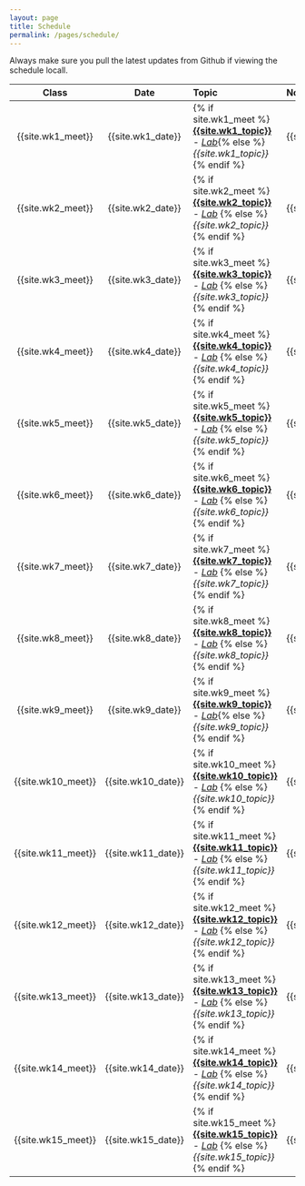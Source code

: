 ```yaml
---
layout: page
title: Schedule
permalink: /pages/schedule/
---
```


Always make sure you pull the latest updates from Github if viewing the schedule locall.


| 	**Class**	 | 	**Date**	 | 	**Topic**	 | **Notes**|
|:-----------:|:----------:|:-----------------------|:-----------------------|
| 	{{site.wk1_meet}}	 | 	{{site.wk1_date}}	 |  {% if site.wk1_meet %}	[**{{site.wk1_topic}}**]({{site.baseurl}}/classes/class{{site.wk1_meet}}/)   -  [*Lab*]({{site.baseurl}}/classes/class{{site.wk1_meet}}lab/){% else %}*{{site.wk1_topic}}* {% endif %}	 | {{site.wk1_notes}}
| 	{{site.wk2_meet}}	 | 	{{site.wk2_date}}		 | 	{% if site.wk2_meet %}	[**{{site.wk2_topic}}**]({{site.baseurl}}/classes/class{{site.wk2_meet}}/)   -  [*Lab*]({{site.baseurl}}/classes/class{{site.wk2_meet}}lab/) {% else %}*{{site.wk2_topic}}* {% endif %}	 | {{site.wk2_notes}}
| 	{{site.wk3_meet}}	 | 	{{site.wk3_date}}		 | 	{% if site.wk3_meet %}	[**{{site.wk3_topic}}**]({{site.baseurl}}/classes/class{{site.wk3_meet}}/)   -  [*Lab*]({{site.baseurl}}/classes/class{{site.wk3_meet}}lab/) {% else %}*{{site.wk3_topic}}* {% endif %}	 | {{site.wk3_notes}}
| 	{{site.wk4_meet}}	 | 	{{site.wk4_date}}		 | 	{% if site.wk4_meet %}	[**{{site.wk4_topic}}**]({{site.baseurl}}/classes/class{{site.wk4_meet}}/)   -  [*Lab*]({{site.baseurl}}/classes/class{{site.wk4_meet}}lab/) {% else %}*{{site.wk4_topic}}* {% endif %}	 | {{site.wk4_notes}}
| 	{{site.wk5_meet}}	 | 	{{site.wk5_date}}		 |  {% if site.wk5_meet %}	[**{{site.wk5_topic}}**]({{site.baseurl}}/classes/class{{site.wk5_meet}}/)   -  [*Lab*]({{site.baseurl}}/classes/class{{site.wk5_meet}}lab/) {% else %}*{{site.wk5_topic}}* {% endif %}	 | {{site.wk5_notes}}
| 	{{site.wk6_meet}}	 | 	{{site.wk6_date}}		 | 	{% if site.wk6_meet %}	[**{{site.wk6_topic}}**]({{site.baseurl}}/classes/class{{site.wk6_meet}}/)   -  [*Lab*]({{site.baseurl}}/classes/class{{site.wk6_meet}}lab/) {% else %}*{{site.wk6_topic}}* {% endif %}	 | {{site.wk6_notes}}
| 	{{site.wk7_meet}}	 | 	{{site.wk7_date}}		 | 	{% if site.wk7_meet %}	[**{{site.wk7_topic}}**]({{site.baseurl}}/classes/class{{site.wk7_meet}}/)   -  [*Lab*]({{site.baseurl}}/classes/class{{site.wk7_meet}}lab/) {% else %}*{{site.wk7_topic}}* {% endif %}	 | {{site.wk7_notes}}
| 	{{site.wk8_meet}}	 | 	{{site.wk8_date}}		 | 	{% if site.wk8_meet %}	[**{{site.wk8_topic}}**]({{site.baseurl}}/classes/class{{site.wk8_meet}}/)   -  [*Lab*]({{site.baseurl}}/classes/class{{site.wk8_meet}}lab/) {% else %}*{{site.wk8_topic}}* {% endif %}	 | {{site.wk8_notes}}
| 	{{site.wk9_meet}}		 | 	{{site.wk9_date}}		 | 	{% if site.wk9_meet %}	[**{{site.wk9_topic}}**]({{site.baseurl}}/classes/class{{site.wk9_meet}}/)    -  [*Lab*]({{site.baseurl}}/classes/class{{site.wk9_meet}}lab/){% else %}*{{site.wk9_topic}}* {% endif %}	 | {{site.wk9_notes}}
| 	{{site.wk10_meet}}		 | 	{{site.wk10_date}}		 | 	{% if site.wk10_meet %}	[**{{site.wk10_topic}}**]({{site.baseurl}}/classes/class{{site.wk10_meet}}/)   -  [*Lab*]({{site.baseurl}}/classes/class{{site.wk10_meet}}lab/) {% else %}*{{site.wk10_topic}}* {% endif %}	 | {{site.wk10_notes}}
| 	{{site.wk11_meet}}		 | 	{{site.wk11_date}}		 | {% if site.wk11_meet %}	[**{{site.wk11_topic}}**]({{site.baseurl}}/classes/class{{site.wk11_meet}}/)   -  [*Lab*]({{site.baseurl}}/classes/class{{site.wk11_meet}}lab/) {% else %}*{{site.wk11_topic}}* {% endif %}	 | {{site.wk11_notes}}
| 	{{site.wk12_meet}}		 | 	{{site.wk12_date}}		 | 	{% if site.wk12_meet %}	[**{{site.wk12_topic}}**]({{site.baseurl}}/classes/class{{site.wk12_meet}}/)   -  [*Lab*]({{site.baseurl}}/classes/class{{site.wk12_meet}}lab/) {% else %}*{{site.wk12_topic}}* {% endif %}	 | {{site.wk12_notes}}
| 	{{site.wk13_meet}}		 | 	{{site.wk13_date}}		 | 	{% if site.wk13_meet %}	[**{{site.wk13_topic}}**]({{site.baseurl}}/classes/class{{site.wk13_meet}}/)   -  [*Lab*]({{site.baseurl}}/classes/class{{site.wk13_meet}}lab/) {% else %}*{{site.wk13_topic}}* {% endif %}	 | {{site.wk13_notes}}
| 	{{site.wk14_meet}}		 | 	{{site.wk14_date}}		 | 	{% if site.wk14_meet %}	[**{{site.wk14_topic}}**]({{site.baseurl}}/classes/class{{site.wk14_meet}}/)   -  [*Lab*]({{site.baseurl}}/classes/class{{site.wk14_meet}}lab/) {% else %}*{{site.wk14_topic}}* {% endif %}	 | {{site.wk14_notes}}
| 	{{site.wk15_meet}}		 | 	{{site.wk15_date}}		 | 	{% if site.wk15_meet %}	[**{{site.wk15_topic}}**]({{site.baseurl}}/classes/class{{site.wk15_meet}}/)   -  [*Lab*]({{site.baseurl}}/classes/class{{site.wk15_meet}}lab/) {% else %}*{{site.wk15_topic}}* {% endif %}	 | {{site.wk15_notes}}